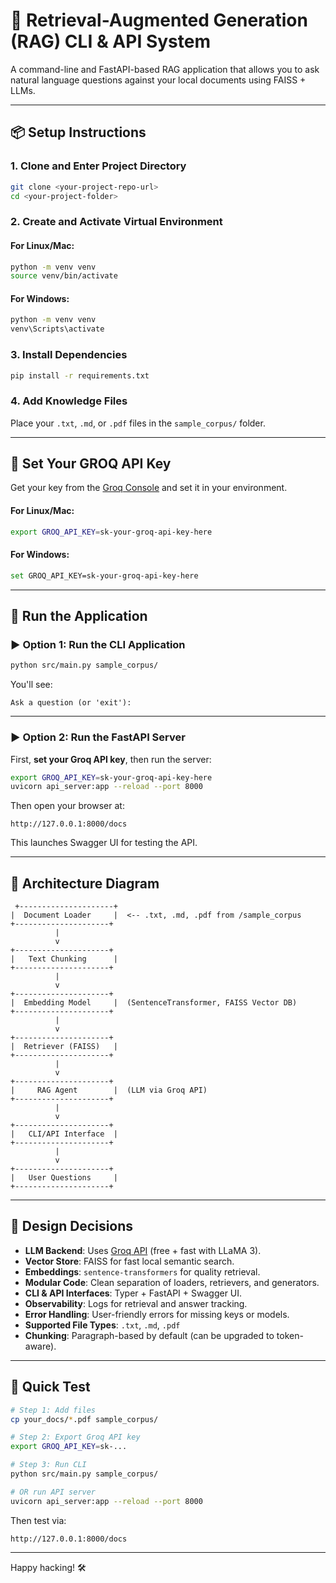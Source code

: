 # 🧠 Retrieval-Augmented Generation (RAG) CLI & API System

A command-line and FastAPI-based RAG application that allows you to ask natural language questions against your local documents using FAISS + LLMs.

---

## 📦 Setup Instructions

### 1. Clone and Enter Project Directory
```bash
git clone <your-project-repo-url>
cd <your-project-folder>
```

### 2. Create and Activate Virtual Environment

#### For Linux/Mac:
```bash
python -m venv venv
source venv/bin/activate
```

#### For Windows:
```bash
python -m venv venv
venv\Scripts\activate
```

### 3. Install Dependencies
```bash
pip install -r requirements.txt
```

### 4. Add Knowledge Files
Place your `.txt`, `.md`, or `.pdf` files in the `sample_corpus/` folder.

---

## 🔑 Set Your GROQ API Key

Get your key from the [Groq Console](https://console.groq.com/) and set it in your environment.

#### For Linux/Mac:
```bash
export GROQ_API_KEY=sk-your-groq-api-key-here
```

#### For Windows:
```bash
set GROQ_API_KEY=sk-your-groq-api-key-here
```

---

## 🚀 Run the Application

### ▶️ Option 1: Run the CLI Application
```bash
python src/main.py sample_corpus/
```

You'll see:
```text
Ask a question (or 'exit'):
```

---

### ▶️ Option 2: Run the FastAPI Server

First, **set your Groq API key**, then run the server:

```bash
export GROQ_API_KEY=sk-your-groq-api-key-here
uvicorn api_server:app --reload --port 8000
```

Then open your browser at:
```
http://127.0.0.1:8000/docs
```

This launches Swagger UI for testing the API.

---

## 🧬 Architecture Diagram

```text
 +---------------------+
|  Document Loader     |  <-- .txt, .md, .pdf from /sample_corpus
+---------------------+
          |
          v
+---------------------+
|   Text Chunking      |
+---------------------+
          |
          v
+---------------------+
|  Embedding Model     |  (SentenceTransformer, FAISS Vector DB)
+---------------------+
          |
          v
+---------------------+
|  Retriever (FAISS)   |
+---------------------+
          |
          v
+---------------------+
|     RAG Agent        |  (LLM via Groq API)
+---------------------+
          |
          v
+---------------------+
|   CLI/API Interface  |
+---------------------+
          |
          v
+---------------------+
|   User Questions     |
+---------------------+
```

---

## 🧠 Design Decisions

* **LLM Backend**: Uses [Groq API](https://console.groq.com/) (free + fast with LLaMA 3).
* **Vector Store**: FAISS for fast local semantic search.
* **Embeddings**: `sentence-transformers` for quality retrieval.
* **Modular Code**: Clean separation of loaders, retrievers, and generators.
* **CLI & API Interfaces**: Typer + FastAPI + Swagger UI.
* **Observability**: Logs for retrieval and answer tracking.
* **Error Handling**: User-friendly errors for missing keys or models.
* **Supported File Types**: `.txt`, `.md`, `.pdf`
* **Chunking**: Paragraph-based by default (can be upgraded to token-aware).

---

## 🧪 Quick Test

```bash
# Step 1: Add files
cp your_docs/*.pdf sample_corpus/

# Step 2: Export Groq API key
export GROQ_API_KEY=sk-...

# Step 3: Run CLI
python src/main.py sample_corpus/

# OR run API server
uvicorn api_server:app --reload --port 8000
```

Then test via:

```text
http://127.0.0.1:8000/docs
```

---

Happy hacking! 🛠️
